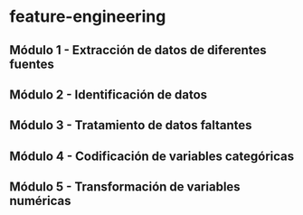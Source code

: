 # feature-engineering
## Módulo 1 - Extracción de datos de diferentes fuentes
## Módulo 2 - Identificación de datos
## Módulo 3 - Tratamiento de datos faltantes
## Módulo 4 - Codificación de variables categóricas
## Módulo 5 - Transformación de variables numéricas

